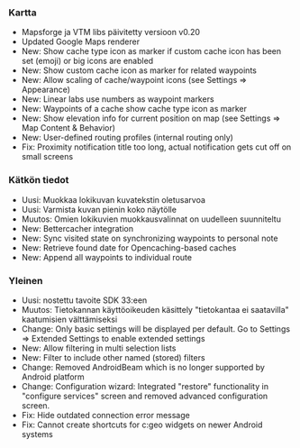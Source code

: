 ### Kartta
- Mapsforge ja VTM libs päivitetty versioon v0.20
- Updated Google Maps renderer
- New: Show cache type icon as marker if custom cache icon has been set (emoji) or big icons are enabled
- New: Show custom cache icon as marker for related waypoints
- New: Allow scaling of cache/waypoint icons (see Settings => Appearance)
- New: Linear labs use numbers as waypoint markers
- New: Waypoints of a cache show cache type icon as marker
- New: Show elevation info for current position on map (see Settings => Map Content & Behavior)
- New: User-defined routing profiles (internal routing only)
- Fix: Proximity notification title too long, actual notification gets cut off on small screens

### Kätkön tiedot
- Uusi: Muokkaa lokikuvan kuvatekstin oletusarvoa
- Uusi: Varmista kuvan pienin koko näytölle
- Muutos: Omien lokikuvien muokkausvalinnat on uudelleen suunniteltu
- New: Bettercacher integration
- New: Sync visited state on synchronizing waypoints to personal note
- New: Retrieve found date for Opencaching-based caches
- New: Append all waypoints to individual route

### Yleinen
- Uusi: nostettu tavoite SDK 33:een
- Muutos: Tietokannan käyttöoikeuden käsittely "tietokantaa ei saatavilla" kaatumisien välttämiseksi
- Change: Only basic settings will be displayed per default. Go to Settings => Extended Settings to enable extended settings
- New: Allow filtering in multi selection lists
- New: Filter to include other named (stored) filters
- Change: Removed AndroidBeam which is no longer supported by Android platform
- Change: Configuration wizard: Integrated "restore" functionality in "configure services" screen and removed advanced configuration screen.
- Fix: Hide outdated connection error message
- Fix: Cannot create shortcuts for c:geo widgets on newer Android systems
